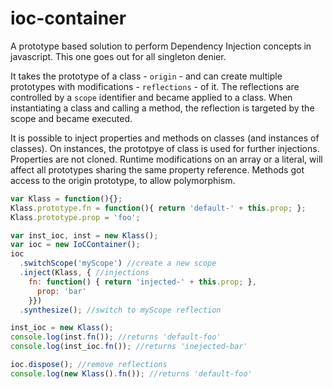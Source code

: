 ioc-container
=============

A prototype based solution to perform Dependency Injection concepts in javascript.
This one goes out for all singleton denier.

It takes the prototype of a class - `origin` - and can create multiple prototypes with
modifications - `reflections` - of it. The reflections are controlled by a `scope`
identifier and became applied to a class. When instantiating a class and calling a
method, the reflection is targeted by the scope and became executed.

It is possible to inject properties and methods on classes (and instances of classes).
On instances, the prototpye of class is used for further injections. Properties are
not cloned. Runtime modifications on an array or a literal, will affect all prototypes
sharing the same property reference. Methods got access to the origin prototype,
to allow polymorphism.

~~~js
var Klass = function(){};
Klass.prototype.fn = function(){ return 'default-' + this.prop; };
Klass.prototype.prop = 'foo';

var inst_ioc, inst = new Klass();
var ioc = new IoCContainer();
ioc
  .switchScope('myScope') //create a new scope
  .inject(Klass, { //injections
    fn: function() { return 'injected-' + this.prop; },
      prop: 'bar'
    }})
  .synthesize(); //switch to myScope reflection

inst_ioc = new Klass();
console.log(inst.fn()); //returns 'default-foo'
console.log(inst_ioc.fn()); //returns 'inejected-bar'

ioc.dispose(); //remove reflections
console.log(new Klass().fn()); //returns 'default-foo'
~~~
